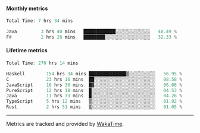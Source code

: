 #### Monthly metrics
<!--START_SECTION:wakamonthly-->

```asm
Total Time: 7 hrs 34 mins

Java         3 hrs 40 mins   ████████████░░░░░░░░░░░░░   48.49 %
F#           2 hrs 26 mins   ████████░░░░░░░░░░░░░░░░░   32.33 %
```

<!--END_SECTION:wakamonthly-->
#### Lifetime metrics
<!--START_SECTION:wakalifetime-->

```asm
Total Time: 270 hrs 14 mins

Haskell        154 hrs 34 mins ██████████████▒░░░░░░░░░░   56.95 %
C              23 hrs 16 mins  ██░░░░░░░░░░░░░░░░░░░░░░░   08.58 %
JavaScript     16 hrs 30 mins  █▓░░░░░░░░░░░░░░░░░░░░░░░   06.08 %
PureScript     12 hrs 18 mins  █░░░░░░░░░░░░░░░░░░░░░░░░   04.53 %
Java           11 hrs 33 mins  █░░░░░░░░░░░░░░░░░░░░░░░░   04.26 %
TypeScript     5 hrs 12 mins   ▒░░░░░░░░░░░░░░░░░░░░░░░░   01.92 %
Rust           2 hrs 51 mins   ▒░░░░░░░░░░░░░░░░░░░░░░░░   01.05 %
```

<!--END_SECTION:wakalifetime-->

---

Metrics are tracked and provided by [WakaTime](https://github.com/athul/waka-readme).
